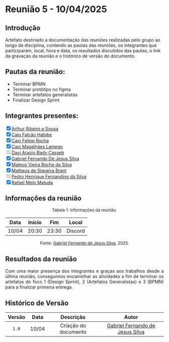 # Reunião 5 - 10/04/2025

## Introdução

Artefato destinado a documentação das reuniões realizadas pelo grupo ao longo da disciplina, contendo as pautas das reuniões, os integrantes que participaram, local, hora e data, os resultados discutidos das pautas, o link da gravação da reunião e o histórico de versão do documento. 

## Pautas da reunião:

* Terminar BPMN
* Terminar protótipo no figma
* Terminar artefatos generalistas
* Finalizar Design Sprint

## Integrantes presentes:

<label><input type="checkbox" checked >[Arthur Ribeiro e Sousa][artrsousa1]</label><br>
<label><input type="checkbox" checked >[Caio Falcão Habibe][CaioHabibe]</label><br>
<label><input type="checkbox" checked >[Caio Felipe Rocha][caio-felipee]</label><br>
<label><input type="checkbox" checked >[Caio Magalhães Lamego][caiolamego]</label><br>
<label><input type="checkbox" checked disabled>[Davi Araújo Bady Casseb][dcasseb]</label><br>
<label><input type="checkbox" checked >[Gabriel Fernando De Jesus Silva][MMcLovin]</label><br>
<label><input type="checkbox" checked >[Mateus Vieira Rocha da Silva][mateusvrs]</label><br>
<label><input type="checkbox" checked >[Matheus de Siqueira Brant][MatheussBrant]</label><br>
<label><input type="checkbox" checked disabled>[Pedro Henrique Fernandino da Silva][PedroHenrique061]</label><br>
<label><input type="checkbox" checked >[Rafael Melo Matuda][rmatuda]</label><br>

## Informações da reunião

<font size="2" > <p style="text-align: center"> Tabela 1: Informações da reunião. </p> </font>

<center>

| Data | Início | Fim | Local |
| ---- | ------ | --- | ----- |
| 10/04 | 20:30 | 23:30 | Discord |

</center>

<font size="2" > <p style="text-align: center"> Fonte: [Gabriel Fernando de Jesus Silva][MMcLovin], 2025. </p> </font>

## Resultados da reunião
<p style="text-align:justify">
    Com uma maior presença dos integrantes e graças aos trabalhos desde a última reunião, conseguimos encaminhar as atividades a fim de terminar os artefatos do foco 1 (Design Sprint), 2 (Artefatos Generalistas) e 3 (BPMN) para a finalizar primeira entrega.
</p>

## Histórico de Versão

| Versão | Data | Descrição | Autor | 
| :----: | :--: | :-------: | :---: | 
| `1.0`| 10/04 | Criação do documento| [Gabriel Fernando de Jesus Silva][MMcLovin] |  

[artrsousa1]: https://github.com/artrsousa1  
[CaioHabibe]: https://github.com/CaioHabibe  
[caio-felipee]: https://github.com/caio-felipee  
[caiolamego]: https://github.com/caiolamego  
[dcasseb]: https://github.com/dcasseb  
[MMcLovin]: https://github.com/MMcLovin  
[mateusvrs]: https://github.com/mateusvrs  
[MatheussBrant]: https://github.com/MatheussBrant  
[PedroHenrique061]: https://github.com/PedroHenrique061  
[rmatuda]: https://github.com/rmatuda  
